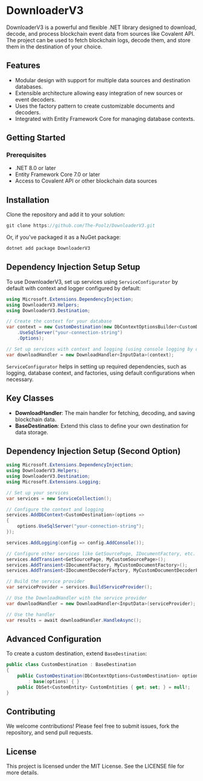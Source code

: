 # DownloaderV3

DownloaderV3 is a powerful and flexible .NET library designed to download, decode, and process blockchain event data from sources like Covalent API. The project can be used to fetch blockchain logs, decode them, and store them in the destination of your choice.

## Features 
- Modular design with support for multiple data sources and destination databases.
- Extensible architecture allowing easy integration of new sources or event decoders.
- Uses the factory pattern to create customizable documents and decoders.
- Integrated with Entity Framework Core for managing database contexts.

## Getting Started
### Prerequisites
- .NET 8.0 or later
- Entity Framework Core 7.0 or later
- Access to Covalent API or other blockchain data sources

## Installation
Clone the repository and add it to your solution:

```csharp
git clone https://github.com/The-Poolz/DownloaderV3.git
```

Or, if you've packaged it as a NuGet package:

```csharp
dotnet add package DownloaderV3
```

## Dependency Injection Setup Setup
To use DownloaderV3, set up services using `ServiceConfigurator` by default with context and logger configured by default:

```csharp
using Microsoft.Extensions.DependencyInjection;
using DownloaderV3.Helpers;
using DownloaderV3.Destination;

// Create the context for your database
var context = new CustomDestination(new DbContextOptionsBuilder<CustomDestination>()
    .UseSqlServer("your-connection-string")
    .Options);

// Set up services with context and logging (using console logging by default)
var downloadHandler = new DownloadHandler<InputData>(context);

```

`ServiceConfigurator` helps in setting up required dependencies, such as logging, database context, and factories, using default configurations when necessary.

## Key Classes
- **DownloadHandler<TData>**: The main handler for fetching, decoding, and saving blockchain data.
- **BaseDestination**: Extend this class to define your own destination for data storage.

## Dependency Injection Setup (Second Option)

```csharp
using Microsoft.Extensions.DependencyInjection;
using DownloaderV3.Helpers;
using DownloaderV3.Destination;
using Microsoft.Extensions.Logging;

// Set up your services
var services = new ServiceCollection();

// Configure the context and logging
services.AddDbContext<CustomDestination>(options =>
{
    options.UseSqlServer("your-connection-string");
});

services.AddLogging(config => config.AddConsole());

// Configure other services like GetSourcePage, IDocumentFactory, etc.
services.AddTransient<GetSourcePage, MyCustomSourcePage>();
services.AddTransient<IDocumentFactory, MyCustomDocumentFactory>();
services.AddTransient<IDocumentDecoderFactory, MyCustomDocumentDecoderFactory>();

// Build the service provider
var serviceProvider = services.BuildServiceProvider();

// Use the DownloadHandler with the service provider
var downloadHandler = new DownloadHandler<InputData>(serviceProvider);

// Use the handler
var results = await downloadHandler.HandleAsync();
```

## Advanced Configuration
To create a custom destination, extend `BaseDestination`:
```csharp
public class CustomDestination : BaseDestination
{
    public CustomDestination(DbContextOptions<CustomDestination> options)
        : base(options) { }
    public DbSet<CustomEntity> CustomEntities { get; set; } = null!;
}
```

## Contributing
We welcome contributions! Please feel free to submit issues, fork the repository, and send pull requests.

## License
This project is licensed under the MIT License. See the LICENSE file for more details.